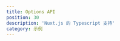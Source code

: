 ```yaml
---
title: Options API
position: 30
description: 'Nuxt.js 的 Typescript 支持'
category: 示例
---
```



<Example name="options-api/minimal" />
